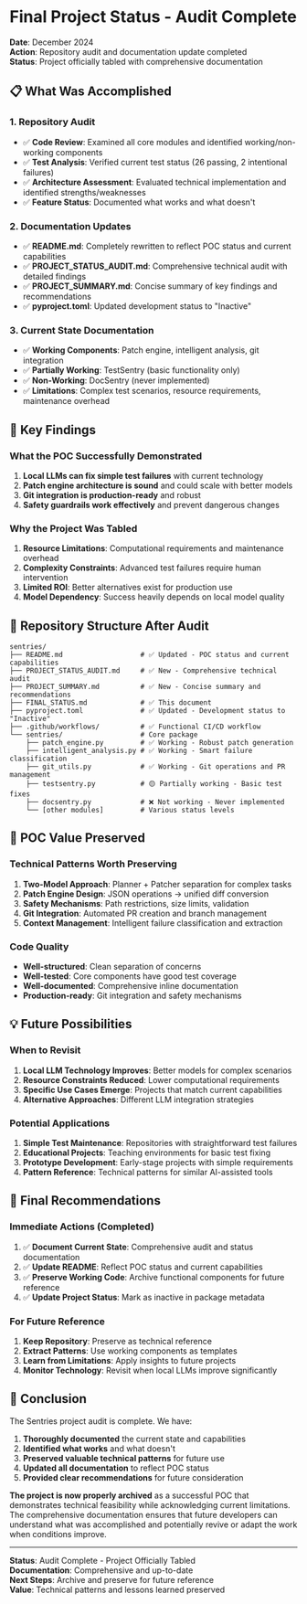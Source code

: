 # Final Project Status - Audit Complete

**Date**: December 2024  
**Action**: Repository audit and documentation update completed  
**Status**: Project officially tabled with comprehensive documentation

## 📋 What Was Accomplished

### 1. Repository Audit
- ✅ **Code Review**: Examined all core modules and identified working/non-working components
- ✅ **Test Analysis**: Verified current test status (26 passing, 2 intentional failures)
- ✅ **Architecture Assessment**: Evaluated technical implementation and identified strengths/weaknesses
- ✅ **Feature Status**: Documented what works and what doesn't

### 2. Documentation Updates
- ✅ **README.md**: Completely rewritten to reflect POC status and current capabilities
- ✅ **PROJECT_STATUS_AUDIT.md**: Comprehensive technical audit with detailed findings
- ✅ **PROJECT_SUMMARY.md**: Concise summary of key findings and recommendations
- ✅ **pyproject.toml**: Updated development status to "Inactive"

### 3. Current State Documentation
- ✅ **Working Components**: Patch engine, intelligent analysis, git integration
- ✅ **Partially Working**: TestSentry (basic functionality only)
- ✅ **Non-Working**: DocSentry (never implemented)
- ✅ **Limitations**: Complex test scenarios, resource requirements, maintenance overhead

## 🎯 Key Findings

### What the POC Successfully Demonstrated
1. **Local LLMs can fix simple test failures** with current technology
2. **Patch engine architecture is sound** and could scale with better models
3. **Git integration is production-ready** and robust
4. **Safety guardrails work effectively** and prevent dangerous changes

### Why the Project Was Tabled
1. **Resource Limitations**: Computational requirements and maintenance overhead
2. **Complexity Constraints**: Advanced test failures require human intervention
3. **Limited ROI**: Better alternatives exist for production use
4. **Model Dependency**: Success heavily depends on local model quality

## 📁 Repository Structure After Audit

```
sentries/
├── README.md                   # ✅ Updated - POC status and current capabilities
├── PROJECT_STATUS_AUDIT.md     # ✅ New - Comprehensive technical audit
├── PROJECT_SUMMARY.md          # ✅ New - Concise summary and recommendations
├── FINAL_STATUS.md             # ✅ This document
├── pyproject.toml              # ✅ Updated - Development status to "Inactive"
├── .github/workflows/          # ✅ Functional CI/CD workflow
└── sentries/                   # Core package
    ├── patch_engine.py         # ✅ Working - Robust patch generation
    ├── intelligent_analysis.py # ✅ Working - Smart failure classification
    ├── git_utils.py            # ✅ Working - Git operations and PR management
    ├── testsentry.py           # 🟡 Partially working - Basic test fixes
    ├── docsentry.py            # ❌ Not working - Never implemented
    └── [other modules]         # Various status levels
```

## 🚀 POC Value Preserved

### Technical Patterns Worth Preserving
1. **Two-Model Approach**: Planner + Patcher separation for complex tasks
2. **Patch Engine Design**: JSON operations → unified diff conversion
3. **Safety Mechanisms**: Path restrictions, size limits, validation
4. **Git Integration**: Automated PR creation and branch management
5. **Context Management**: Intelligent failure classification and extraction

### Code Quality
- **Well-structured**: Clean separation of concerns
- **Well-tested**: Core components have good test coverage
- **Well-documented**: Comprehensive inline documentation
- **Production-ready**: Git integration and safety mechanisms

## 💡 Future Possibilities

### When to Revisit
1. **Local LLM Technology Improves**: Better models for complex scenarios
2. **Resource Constraints Reduced**: Lower computational requirements
3. **Specific Use Cases Emerge**: Projects that match current capabilities
4. **Alternative Approaches**: Different LLM integration strategies

### Potential Applications
1. **Simple Test Maintenance**: Repositories with straightforward test failures
2. **Educational Projects**: Teaching environments for basic test fixing
3. **Prototype Development**: Early-stage projects with simple requirements
4. **Pattern Reference**: Technical patterns for similar AI-assisted tools

## 🏁 Final Recommendations

### Immediate Actions (Completed)
1. ✅ **Document Current State**: Comprehensive audit and status documentation
2. ✅ **Update README**: Reflect POC status and current capabilities
3. ✅ **Preserve Working Code**: Archive functional components for future reference
4. ✅ **Update Project Status**: Mark as inactive in package metadata

### For Future Reference
1. **Keep Repository**: Preserve as technical reference
2. **Extract Patterns**: Use working components as templates
3. **Learn from Limitations**: Apply insights to future projects
4. **Monitor Technology**: Revisit when local LLMs improve significantly

## 📝 Conclusion

The Sentries project audit is complete. We have:

1. **Thoroughly documented** the current state and capabilities
2. **Identified what works** and what doesn't
3. **Preserved valuable technical patterns** for future use
4. **Updated all documentation** to reflect POC status
5. **Provided clear recommendations** for future consideration

**The project is now properly archived** as a successful POC that demonstrates technical feasibility while acknowledging current limitations. The comprehensive documentation ensures that future developers can understand what was accomplished and potentially revive or adapt the work when conditions improve.

---

**Status**: Audit Complete - Project Officially Tabled  
**Documentation**: Comprehensive and up-to-date  
**Next Steps**: Archive and preserve for future reference  
**Value**: Technical patterns and lessons learned preserved
